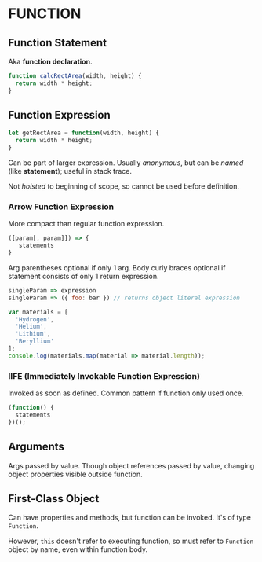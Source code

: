 # FUNCTION

## Function Statement

Aka **function declaration**.

```javascript
function calcRectArea(width, height) {
  return width * height;
}
```

## Function Expression

```javascript
let getRectArea = function(width, height) {
  return width * height;
}
```

Can be part of larger expression. Usually _anonymous_, but can be _named_ (like **statement**); useful in stack trace.

Not _hoisted_ to beginning of scope, so cannot be used before definition.

### Arrow Function Expression

More compact than regular function expression.

```javascript
([param[, param]]) => {
   statements
}
```

Arg parentheses optional if only 1 arg. Body curly braces optional if statement consists of only 1 return expression.

```javascript
singleParam => expression
singleParam => ({ foo: bar }) // returns object literal expression

var materials = [
  'Hydrogen',
  'Helium',
  'Lithium',
  'Beryllium'
];
console.log(materials.map(material => material.length));
```

### IIFE (Immediately Invokable Function Expression)

Invoked as soon as defined. Common pattern if function only used once.

```javascript
(function() {
  statements
})();
```

## Arguments

Args passed by value. Though object references passed by value, changing object properties visible outside function.

## First-Class Object

Can have properties and methods, but function can be invoked. It's of type `Function`.

However, `this` doesn't refer to executing function, so must refer to `Function` object by name, even within function body.
